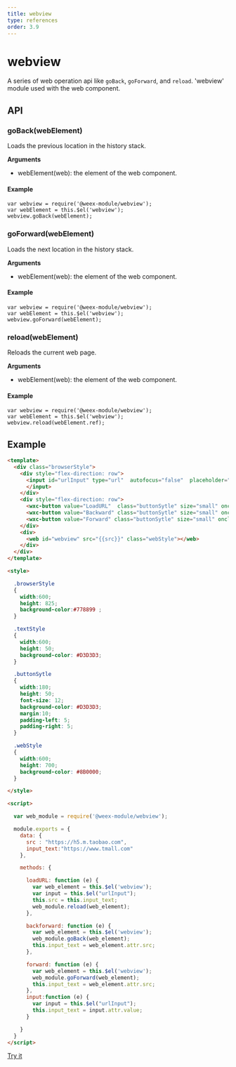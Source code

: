 ```yaml
---
title: webview
type: references
order: 3.9
---
```


# webview

A series of web operation api like `goBack`, `goForward`, and `reload`. 'webview' module used with the web component.

## API

### goBack(webElement)

Loads the previous location in the history stack.

**Arguments**

* webElement(web): the element of the web component.

#### Example

```
var webview = require('@weex-module/webview');
var webElement = this.$el('webview');
webview.goBack(webElement);
```

### goForward(webElement)

Loads the next location in the history stack.

**Arguments**

* webElement(web): the element of the web component.

#### Example

```
var webview = require('@weex-module/webview');
var webElement = this.$el('webview');
webview.goForward(webElement);
```

### reload(webElement)

Reloads the current web page.

**Arguments**

* webElement(web): the element of the web component.

#### Example

```
var webview = require('@weex-module/webview');
var webElement = this.$el('webview');
webview.reload(webElement.ref);
```

## Example

```html
<template>
  <div class="browserStyle">
    <div style="flex-direction: row">
      <input id="urlInput" type="url"  autofocus="false"  placeholder="..."  class="textStyle" value="{{input_text}}" oninput="input">
      </input>
    </div>
    <div style="flex-direction: row">
      <wxc-button value="LoadURL"  class="buttonSytle" size="small" onclick="loadURL"></wxc-button>
      <wxc-button value="Backward" class="buttonSytle" size="small" onclick="backforward"></wxc-button>
      <wxc-button value="Forward" class="buttonSytle" size="small" onclick="forward"></wxc-button>
    </div>
    <div>
      <web id="webview" src="{{src}}" class="webStyle"></web>
    </div>
  </div>
</template>

<style>

  .browserStyle
  {
    width:600;
    height: 825;
    background-color:#778899 ;
  }

  .textStyle
  {
    width:600;
    height: 50;
    background-color: #D3D3D3;
  }

  .buttonSytle
  {
    width:180;
    height: 50;
    font-size: 12;
    background-color: #D3D3D3;
    margin:10;
    padding-left: 5;
    padding-right: 5;
  }

  .webStyle
  {
    width:600;
    height: 700;
    background-color: #8B0000;
  }

</style>

<script>

  var web_module = require('@weex-module/webview');

  module.exports = {
    data: {
      src : "https://h5.m.taobao.com",
      input_text:"https://www.tmall.com"
    },

    methods: {

      loadURL: function (e) {
        var web_element = this.$el('webview');
        var input = this.$el("urlInput");
        this.src = this.input_text;
        web_module.reload(web_element);
      },

      backforward: function (e) {
        var web_element = this.$el('webview');
        web_module.goBack(web_element);
        this.input_text = web_element.attr.src;
      },

      forward: function (e) {
        var web_element = this.$el('webview');
        web_module.goForward(web_element);
        this.input_text = web_element.attr.src;
      },
      input:function (e) {
        var input = this.$el("urlInput");
        this.input_text = input.attr.value;
      }

    }
  }
</script>
```

[Try it](http://dotwe.org/103d472645206cc1564f49717585abb4)


